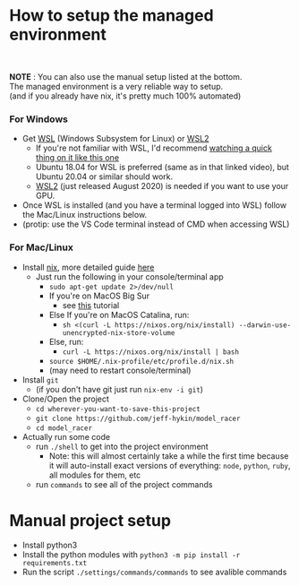# How to setup the managed environment

<br>

**NOTE** : You can also use the manual setup listed at the bottom. <br>
The managed environment is a very reliable way to setup.<br>
(and if you already have nix, it's pretty much 100% automated)

### For Windows

* Get [WSL](https://youtu.be/av0UQy6g2FA?t=91) (Windows Subsystem for Linux) or [WSL2](https://www.omgubuntu.co.uk/how-to-install-wsl2-on-windows-10)<br>
    * If you're not familiar with WSL, I'd recommend [watching a quick thing on it like this one](https://youtu.be/av0UQy6g2FA?t=91)
    * Ubuntu 18.04 for WSL is preferred (same as in that linked video), but Ubuntu 20.04 or similar should work.
    * [WSL2](https://www.omgubuntu.co.uk/how-to-install-wsl2-on-windows-10) (just released August 2020) is needed if you want to use your GPU.<br>
* Once WSL is installed (and you have a terminal logged into WSL) follow the Mac/Linux instructions below.
* (protip: use the VS Code terminal instead of CMD when accessing WSL)

### For Mac/Linux

* Install [nix](https://nixos.org/guides/install-nix.html), more detailed guide [here](https://nixos.org/manual/nix/stable/#chap-installation)
    * Just run the following in your console/terminal app
        * `sudo apt-get update 2>/dev/null`
        * If you're on MacOS Big Sur
            *  see [this](https://duan.ca/2020/12/13/nix-on-macos-11-big-sur/) tutorial
        * Else If you're on MacOS Catalina, run:
            * `sh <(curl -L https://nixos.org/nix/install) --darwin-use-unencrypted-nix-store-volume `
        * Else, run:
            * `curl -L https://nixos.org/nix/install | bash`
        * `source $HOME/.nix-profile/etc/profile.d/nix.sh`
        * (may need to restart console/terminal)
* Install `git`
    * (if you don't have git just run `nix-env -i git`)
* Clone/Open the project
    * `cd wherever-you-want-to-save-this-project`<br>
    * `git clone https://github.com/jeff-hykin/model_racer`
    * `cd model_racer`
* Actually run some code
    * run `./shell` to get into the project environment
        * Note: this will almost certainly take a while the first time because it will auto-install exact versions of everything: `node`, `python`, `ruby`, all modules for them, etc
    * run `commands` to see all of the project commands


# Manual project setup

- Install python3
- Install the python modules with `python3 -m pip install -r requirements.txt`
- Run the script `./settings/commands/commands` to see avalible commands
